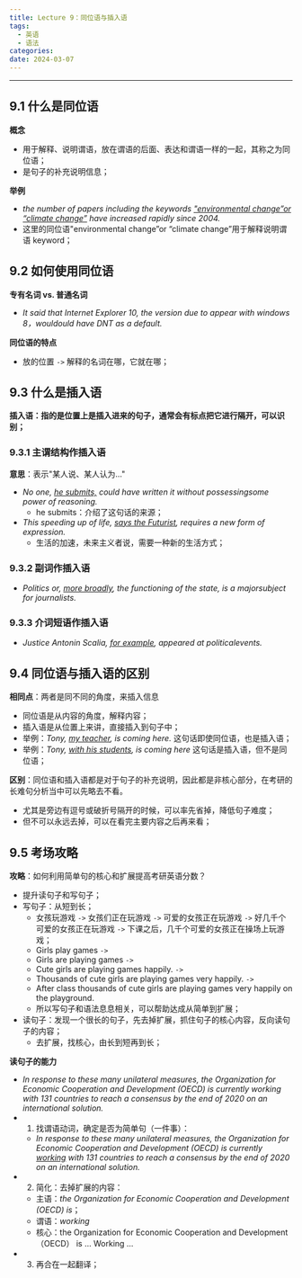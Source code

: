 ```yaml
---
title: Lecture 9：同位语与插入语
tags:
  - 英语
  - 语法
categories: 
date: 2024-03-07
---
```

---
## 9.1 什么是同位语
**概念**
+ 用于解释、说明谓语，放在谓语的后面、表达和谓语一样的一起，其称之为同位语；
+ 是句子的补充说明信息；

**举例**
+ *the number of papers including the keywords <u>"environmental change”or “climate change”</u> have increased rapidly since 2004.*
+ 这里的同位语"environmental change”or “climate change”用于解释说明谓语 keyword；

## 9.2 如何使用同位语
**专有名词 vs. 普通名词**
+ *It said that Internet Explorer 10, the version due to appear with windows 8，wouldould have DNT as a default.*

**同位语的特点**
+ 放的位置 `->` 解释的名词在哪，它就在哪； 


## 9.3 什么是插入语
**插入语：指的是位置上是插入进来的句子，通常会有标点把它进行隔开，可以识别；**

### 9.3.1 主谓结构作插入语
**意思**：表示"某人说、某人认为..."
+ *No one, <u>he submits,</u> could have written it without possessingsome power of reasoning.*
	+ he submits：介绍了这句话的来源；
+ *This speeding up of life, <u>says the Futurist</u>, requires a new form of expression.*
	+ 生活的加速，未来主义者说，需要一种新的生活方式；

### 9.3.2 副词作插入语
+ *Politics or, <u>more broadly</u>, the functioning of the state, is a majorsubject for journalists.*

### 9.3.3 介词短语作插入语
+ *Justice Antonin Scalia, <u>for example</u>, appeared at politicalevents.*

## 9.4 同位语与插入语的区别
**相同点**：两者是同不同的角度，来插入信息
+ 同位语是从内容的角度，解释内容；
+ 插入语是从位置上来讲，直接插入到句子中；
+ 举例：*Tony, <u>my teacher</u>, is coming here.* 这句话即使同位语，也是插入语；
+ 举例：*Tony, <u>with his students</u>, is coming here* 这句话是插入语，但不是同位语；

**区别**：同位语和插入语都是对于句子的补充说明，因此都是非核心部分，在考研的长难句分析当中可以先略去不看。
+ 尤其是旁边有逗号或破折号隔开的时候，可以率先省掉，降低句子难度；
+ 但不可以永远去掉，可以在看完主要内容之后再来看；

## 9.5 考场攻略
**攻略**：如何利用简单句的核心和扩展提高考研英语分数？
+ 提升读句子和写句子；
+ 写句子：从短到长；
	+ 女孩玩游戏 `->` 女孩们正在玩游戏 `->` 可爱的女孩正在玩游戏 `->` 好几千个可爱的女孩正在玩游戏 `->` 下课之后，几千个可爱的女孩正在操场上玩游戏；
	+ Girls play games `->` 
	+ Girls are playing games `->` 
	+ Cute girls are playing games happily. `->` 
	+ Thousands of cute girls are playing games very happily.  `->` 
	+ After class thousands of cute girls are playing games very happily on the playground.
	+ 所以写句子和语法息息相关，可以帮助达成从简单到扩展；
+ 读句子：发现一个很长的句子，先去掉扩展，抓住句子的核心内容，反向读句子的内容；
	+ 去扩展，找核心，由长到短再到长；

**读句子的能力**
+ *In response to these many unilateral measures, the Organization for Economic Cooperation and Development (OECD) is currently working with 131 countries to reach a consensus by the end of 2020 on an international solution.*
+ 1. 找谓语动词，确定是否为简单句（一件事）：
	+ *In response to these many unilateral measures, the Organization for Economic Cooperation and Development (OECD) is currently <u>working</u> with 131 countries to reach a consensus by the end of 2020 on an international solution.*
+ 2. 简化：去掉扩展的内容：
	+ 主语：*the Organization for Economic Cooperation and Development (OECD) is*；
	+ 谓语：*working*
	+ 核心：the Organization for Economic Cooperation and Development（OECD） is ... Working …
+ 3. 再合在一起翻译；